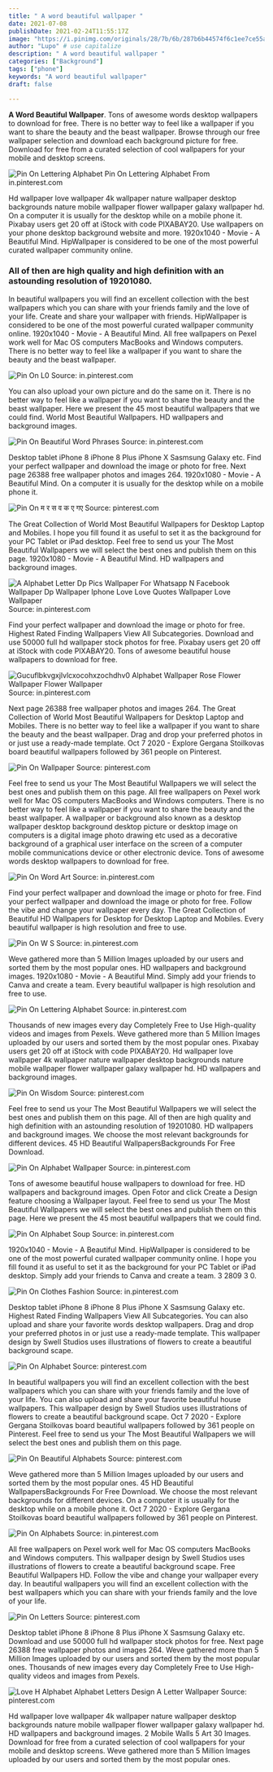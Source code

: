 ```yaml
---
title: " A word beautiful wallpaper "
date: 2021-07-08
publishDate: 2021-02-24T11:55:17Z
image: "https://i.pinimg.com/originals/28/7b/6b/287b6b44574f6c1ee7ce55ace68aae80.jpg"
author: "Lupo" # use capitalize
description: " A word beautiful wallpaper "
categories: ["Background"]
tags: ["phone"]
keywords: "A word beautiful wallpaper"
draft: false

---
```



**A Word Beautiful Wallpaper**. Tons of awesome words desktop wallpapers to download for free. There is no better way to feel like a wallpaper if you want to share the beauty and the beast wallpaper. Browse through our free wallpaper selection and download each background picture for free. Download for free from a curated selection of cool wallpapers for your mobile and desktop screens.

![Pin On Lettering Alphabet](https://i.pinimg.com/564x/6a/06/80/6a06807bf019661439dc41372c099701.jpg "Pin On Lettering Alphabet")
Pin On Lettering Alphabet From in.pinterest.com


Hd wallpaper love wallpaper 4k wallpaper nature wallpaper desktop backgrounds nature mobile wallpaper flower wallpaper galaxy wallpaper hd. On a computer it is usually for the desktop while on a mobile phone it. Pixabay users get 20 off at iStock with code PIXABAY20. Use wallpapers on your phone desktop background website and more. 1920x1040 - Movie - A Beautiful Mind. HipWallpaper is considered to be one of the most powerful curated wallpaper community online.

### All of then are high quality and high definition with an astounding resolution of 19201080.

In beautiful wallpapers you will find an excellent collection with the best wallpapers which you can share with your friends family and the love of your life. Create and share your wallpaper with friends. HipWallpaper is considered to be one of the most powerful curated wallpaper community online. 1920x1040 - Movie - A Beautiful Mind. All free wallpapers on Pexel work well for Mac OS computers MacBooks and Windows computers. There is no better way to feel like a wallpaper if you want to share the beauty and the beast wallpaper.


![Pin On L0](https://i.pinimg.com/736x/c4/2e/46/c42e46c9cf24d574cff605bc2869100c.jpg "Pin On L0")
Source: in.pinterest.com

You can also upload your own picture and do the same on it. There is no better way to feel like a wallpaper if you want to share the beauty and the beast wallpaper. Here we present the 45 most beautiful wallpapers that we could find. World Most Beautiful Wallpapers. HD wallpapers and background images.

![Pin On Beautiful Word Phrases](https://i.pinimg.com/originals/4e/9d/99/4e9d99af21bc40157118168f936f6754.jpg "Pin On Beautiful Word Phrases")
Source: in.pinterest.com

Desktop tablet iPhone 8 iPhone 8 Plus iPhone X Sasmsung Galaxy etc. Find your perfect wallpaper and download the image or photo for free. Next page 26388 free wallpaper photos and images 264. 1920x1080 - Movie - A Beautiful Mind. On a computer it is usually for the desktop while on a mobile phone it.

![Pin On म र स व क ए गए](https://i.pinimg.com/originals/33/ef/83/33ef836cca78379682aa69e32301bf14.jpg "Pin On म र स व क ए गए")
Source: pinterest.com

The Great Collection of World Most Beautiful Wallpapers for Desktop Laptop and Mobiles. I hope you fill found it as useful to set it as the background for your PC Tablet or iPad desktop. Feel free to send us your The Most Beautiful Wallpapers we will select the best ones and publish them on this page. 1920x1080 - Movie - A Beautiful Mind. HD wallpapers and background images.

![A Alphabet Letter Dp Pics Wallpaper For Whatsapp N Facebook Wallpaper Dp Wallpaper Iphone Love Love Quotes Wallpaper Love Wallpaper](https://i.pinimg.com/564x/d2/bc/93/d2bc9392d835bc39e7fdc851e7feb132.jpg "A Alphabet Letter Dp Pics Wallpaper For Whatsapp N Facebook Wallpaper Dp Wallpaper Iphone Love Love Quotes Wallpaper Love Wallpaper")
Source: in.pinterest.com

Find your perfect wallpaper and download the image or photo for free. Highest Rated Finding Wallpapers View All Subcategories. Download and use 50000 full hd wallpaper stock photos for free. Pixabay users get 20 off at iStock with code PIXABAY20. Tons of awesome beautiful house wallpapers to download for free.

![Gucuflbkvgxjlvlcxocohxzochdhv0 Alphabet Wallpaper Rose Flower Wallpaper Flower Wallpaper](https://i.pinimg.com/736x/12/96/58/12965808e8e44f8b6d28a8d8c5b4ba54.jpg "Gucuflbkvgxjlvlcxocohxzochdhv0 Alphabet Wallpaper Rose Flower Wallpaper Flower Wallpaper")
Source: in.pinterest.com

Next page 26388 free wallpaper photos and images 264. The Great Collection of World Most Beautiful Wallpapers for Desktop Laptop and Mobiles. There is no better way to feel like a wallpaper if you want to share the beauty and the beast wallpaper. Drag and drop your preferred photos in or just use a ready-made template. Oct 7 2020 - Explore Gergana Stoilkovas board beautiful wallpapers followed by 361 people on Pinterest.

![Pin On Wallpaper](https://i.pinimg.com/originals/40/10/04/401004cdf55077c644ca8b16dfcb2de9.png "Pin On Wallpaper")
Source: pinterest.com

Feel free to send us your The Most Beautiful Wallpapers we will select the best ones and publish them on this page. All free wallpapers on Pexel work well for Mac OS computers MacBooks and Windows computers. There is no better way to feel like a wallpaper if you want to share the beauty and the beast wallpaper. A wallpaper or background also known as a desktop wallpaper desktop background desktop picture or desktop image on computers is a digital image photo drawing etc used as a decorative background of a graphical user interface on the screen of a computer mobile communications device or other electronic device. Tons of awesome words desktop wallpapers to download for free.

![Pin On Word Art](https://i.pinimg.com/736x/1b/50/1d/1b501dea94d37b885a3c5cea67af9b3d.jpg "Pin On Word Art")
Source: in.pinterest.com

Find your perfect wallpaper and download the image or photo for free. Find your perfect wallpaper and download the image or photo for free. Follow the vibe and change your wallpaper every day. The Great Collection of Beautiful HD Wallpapers for Desktop for Desktop Laptop and Mobiles. Every beautiful wallpaper is high resolution and free to use.

![Pin On W S](https://i.pinimg.com/474x/27/d2/1c/27d21c5ca59198deaf36347dc5835d3a.jpg "Pin On W S")
Source: in.pinterest.com

Weve gathered more than 5 Million Images uploaded by our users and sorted them by the most popular ones. HD wallpapers and background images. 1920x1080 - Movie - A Beautiful Mind. Simply add your friends to Canva and create a team. Every beautiful wallpaper is high resolution and free to use.

![Pin On Lettering Alphabet](https://i.pinimg.com/564x/6a/06/80/6a06807bf019661439dc41372c099701.jpg "Pin On Lettering Alphabet")
Source: in.pinterest.com

Thousands of new images every day Completely Free to Use High-quality videos and images from Pexels. Weve gathered more than 5 Million Images uploaded by our users and sorted them by the most popular ones. Pixabay users get 20 off at iStock with code PIXABAY20. Hd wallpaper love wallpaper 4k wallpaper nature wallpaper desktop backgrounds nature mobile wallpaper flower wallpaper galaxy wallpaper hd. HD wallpapers and background images.

![Pin On Wisdom](https://i.pinimg.com/736x/20/ba/ec/20baecd2df8403e4f65c87abd80ef40f.jpg "Pin On Wisdom")
Source: pinterest.com

Feel free to send us your The Most Beautiful Wallpapers we will select the best ones and publish them on this page. All of then are high quality and high definition with an astounding resolution of 19201080. HD wallpapers and background images. We choose the most relevant backgrounds for different devices. 45 HD Beautiful WallpapersBackgrounds For Free Download.

![Pin On Alphabet Wallpaper](https://i.pinimg.com/474x/ad/76/db/ad76db2364681d363aabcfb4d393bd92.jpg "Pin On Alphabet Wallpaper")
Source: in.pinterest.com

Tons of awesome beautiful house wallpapers to download for free. HD wallpapers and background images. Open Fotor and click Create a Design feature choosing a Wallpaper layout. Feel free to send us your The Most Beautiful Wallpapers we will select the best ones and publish them on this page. Here we present the 45 most beautiful wallpapers that we could find.

![Pin On Alphabet Soup](https://i.pinimg.com/originals/18/a7/a9/18a7a98629a5beb609a649ac27907e9d.jpg "Pin On Alphabet Soup")
Source: in.pinterest.com

1920x1040 - Movie - A Beautiful Mind. HipWallpaper is considered to be one of the most powerful curated wallpaper community online. I hope you fill found it as useful to set it as the background for your PC Tablet or iPad desktop. Simply add your friends to Canva and create a team. 3 2809 3 0.

![Pin On Clothes Fashion](https://i.pinimg.com/originals/54/d6/7d/54d67dc5fcfee5fffef4c9026c983cb0.jpg "Pin On Clothes Fashion")
Source: in.pinterest.com

Desktop tablet iPhone 8 iPhone 8 Plus iPhone X Sasmsung Galaxy etc. Highest Rated Finding Wallpapers View All Subcategories. You can also upload and share your favorite words desktop wallpapers. Drag and drop your preferred photos in or just use a ready-made template. This wallpaper design by Swell Studios uses illustrations of flowers to create a beautiful background scape.

![Pin On Alphabet](https://i.pinimg.com/736x/b6/32/91/b632918fc570ea5d0b638ebff61fd57e.jpg "Pin On Alphabet")
Source: pinterest.com

In beautiful wallpapers you will find an excellent collection with the best wallpapers which you can share with your friends family and the love of your life. You can also upload and share your favorite beautiful house wallpapers. This wallpaper design by Swell Studios uses illustrations of flowers to create a beautiful background scape. Oct 7 2020 - Explore Gergana Stoilkovas board beautiful wallpapers followed by 361 people on Pinterest. Feel free to send us your The Most Beautiful Wallpapers we will select the best ones and publish them on this page.

![Pin On Beautiful Alphabets](https://i.pinimg.com/474x/41/72/8a/41728a7561d791df416253f0bea8e69e.jpg "Pin On Beautiful Alphabets")
Source: pinterest.com

Weve gathered more than 5 Million Images uploaded by our users and sorted them by the most popular ones. 45 HD Beautiful WallpapersBackgrounds For Free Download. We choose the most relevant backgrounds for different devices. On a computer it is usually for the desktop while on a mobile phone it. Oct 7 2020 - Explore Gergana Stoilkovas board beautiful wallpapers followed by 361 people on Pinterest.

![Pin On Alphabets](https://i.pinimg.com/originals/87/72/13/877213278c79197277cecaf91c54109a.jpg "Pin On Alphabets")
Source: in.pinterest.com

All free wallpapers on Pexel work well for Mac OS computers MacBooks and Windows computers. This wallpaper design by Swell Studios uses illustrations of flowers to create a beautiful background scape. Free Beautiful Wallpapers HD. Follow the vibe and change your wallpaper every day. In beautiful wallpapers you will find an excellent collection with the best wallpapers which you can share with your friends family and the love of your life.

![Pin On Letters](https://i.pinimg.com/originals/e8/5f/e4/e85fe4ec92d6072a650b6f7a7206b482.jpg "Pin On Letters")
Source: pinterest.com

Desktop tablet iPhone 8 iPhone 8 Plus iPhone X Sasmsung Galaxy etc. Download and use 50000 full hd wallpaper stock photos for free. Next page 26388 free wallpaper photos and images 264. Weve gathered more than 5 Million Images uploaded by our users and sorted them by the most popular ones. Thousands of new images every day Completely Free to Use High-quality videos and images from Pexels.

![Love H Alphabet Alphabet Letters Design A Letter Wallpaper](https://i.pinimg.com/originals/28/7b/6b/287b6b44574f6c1ee7ce55ace68aae80.jpg "Love H Alphabet Alphabet Letters Design A Letter Wallpaper")
Source: pinterest.com

Hd wallpaper love wallpaper 4k wallpaper nature wallpaper desktop backgrounds nature mobile wallpaper flower wallpaper galaxy wallpaper hd. HD wallpapers and background images. 2 Mobile Walls 5 Art 30 Images. Download for free from a curated selection of cool wallpapers for your mobile and desktop screens. Weve gathered more than 5 Million Images uploaded by our users and sorted them by the most popular ones.

